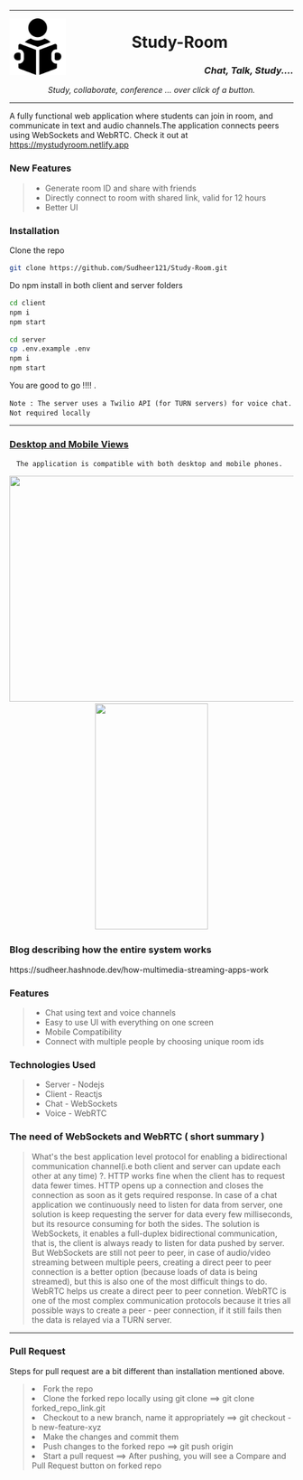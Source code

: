 
---

<img align="left" src="client/src/icons/readingBook.svg" width="100" height="100" />

<div align="center" > 
<h1><b> Study-Room  </b></h1>  
<h3 align="right"><i> Chat, Talk, Study.... </i></h3>  
<i> Study, collaborate, conference ... over click of a button. </i>
</div> 


---

A fully functional web application where students can join in room, and communicate in text and audio channels.The application connects peers using WebSockets and WebRTC. 
Check it out at https://mystudyroom.netlify.app  

<h3> New Features </h3>

> <ul> 
> <li> Generate room ID and share with friends </li>
> <li> Directly connect to room with shared link, valid for 12 hours </li>
> <li> Better UI </li>  
> </ul>

<h3> Installation </h3> 
  
  Clone the repo

  ```bash 
  git clone https://github.com/Sudheer121/Study-Room.git 
  ```

  Do npm install in both client and server folders

  ```bash 
  cd client 
  npm i 
  npm start
  ```

  ```bash
  cd server 
  cp .env.example .env
  npm i 
  npm start
  ```
  You are good to go !!!! . 
  
  `Note : The server uses a Twilio API (for TURN servers) for voice chat. Not required locally`
<hr> 

<h3> <u>Desktop and Mobile Views</u> </h3>

<div align="center"> 
  <div>
    
    The application is compatible with both desktop and mobile phones. 
    
  </div> 
  <div>
    <img src="https://i.imgur.com/x75zSa3.gif" width="720" height="400"/>
    <img src="/zgifs/mobile-view.gif" width="200" height="400"/>
  </div> 
</div>

<h3> Blog describing how the entire system works </h3>
https://sudheer.hashnode.dev/how-multimedia-streaming-apps-work
<h3> Features </h3>

> <ul> 
> <li> Chat using text and voice channels </li>
> <li> Easy to use UI with everything on one screen</li>
> <li> Mobile Compatibility </li> 
> <li> Connect with multiple people by choosing unique room ids</li> 
> </ul>
  
<h3> Technologies Used </h3>

> <ul> 
> <li> Server - Nodejs </li>
> <li> Client - Reactjs </li>
> <li> Chat - WebSockets </li>
> <li> Voice - WebRTC </li> 
> </ul>

<h3> The need of WebSockets and WebRTC ( short summary )</h3> 

> What's the best application level protocol for enabling a bidirectional communication channel(i.e both client and server can update each other at any time) ?. HTTP works fine when the client has to request data fewer times. HTTP opens up a connection and closes the connection as soon as it gets required response. In case of a chat application we continuously need to listen for data from server, one solution is keep requesting the server for data every few milliseconds, but its resource consuming for both the sides. The solution is WebSockets, it enables a full-duplex bidirectional communication, that is, the client is always ready to listen for data pushed by server. 
But WebSockets are still not peer to peer, in case of audio/video streaming between multiple peers, creating a direct peer to peer connection is a better option (because loads of data is being streamed), but this is also one of the most difficult things to do. WebRTC helps us create a direct peer to peer connetion. WebRTC is one of the most complex communication protocols because it tries all possible ways to create a peer - peer connection, if it still fails then the data is relayed via a TURN server. 

<hr> 

<h3> Pull Request </h3> 
  
  Steps for pull request are a bit different than installation mentioned above. 
  
  > <li> Fork the repo </li>
  > <li> Clone the forked repo locally using git clone ==> git clone forked_repo_link.git </li>
  > <li> Checkout to a new branch, name it appropriately ==> git checkout -b new-feature-xyz  </li>
  > <li> Make the changes and commit them </li>
  > <li> Push changes to the forked repo ==> git push origin </li>
  > <li> Start a pull  request ==> After pushing, you will see a Compare and Pull Request button on forked repo </li>
  
